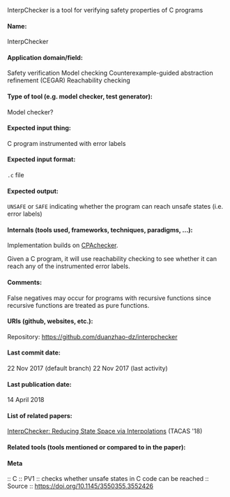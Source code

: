 InterpChecker is a tool for verifying safety properties of C programs

#### Name:
InterpChecker

#### Application domain/field:
Safety verification
Model checking
Counterexample-guided abstraction refinement (CEGAR)
Reachability checking

#### Type of tool (e.g. model checker, test generator):
Model checker?

#### Expected input thing:
C program instrumented with error labels

#### Expected input format:
`.c` file

#### Expected output:
`UNSAFE` or `SAFE` indicating whether the program can reach unsafe states (i.e. error labels)

#### Internals (tools used, frameworks, techniques, paradigms, ...):
Implementation builds on [CPAchecker](Checkers/CPAchecker.md).

Given a C program, it will use reachability checking to see whether it can reach any of the instrumented error labels.

#### Comments:
False negatives may occur for programs with recursive functions since recursive functions are treated as pure functions.

#### URIs (github, websites, etc.):
Repository: https://github.com/duanzhao-dz/interpchecker

#### Last commit date:
22 Nov 2017 (default branch)
22 Nov 2017 (last activity)

#### Last publication date:
14 April 2018

#### List of related papers:
[InterpChecker: Reducing State Space via Interpolations](https://doi.org/10.1007/978-3-319-89963-3_27) (TACAS '18)

#### Related tools (tools mentioned or compared to in the paper):

#### Meta
:: C
:: PV1 :: checks whether unsafe states in C code can be reached
:: Source :: https://doi.org/10.1145/3550355.3552426
